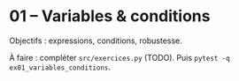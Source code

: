 # 01 – Variables & conditions

Objectifs : expressions, conditions, robustesse.

À faire : compléter `src/exercices.py` (TODO). Puis `pytest -q ex01_variables_conditions`.
